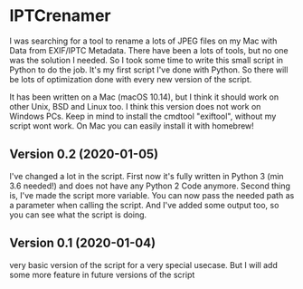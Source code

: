 # IPTCrenamer
I was searching for a tool to rename a lots of JPEG files on my Mac with Data from EXIF/IPTC Metadata. There have been a lots of tools, but no one was the solution I needed. So I took some time to write this small script in Python to do the job. It's my first script I've done with Python. So there will be lots of optimization done with every new version of the script.

It has been written on a Mac (macOS 10.14), but I think it should work on other Unix, BSD and Linux too. I think this version does not work on Windows PCs. Keep in mind to install the cmdtool "exiftool", without my script wont work. On Mac you can easily install it with homebrew!



## Version 0.2 (2020-01-05)
I've changed a lot in the script. First now it's fully written in Python 3 (min 3.6 needed!) and does not have any Python 2 Code anymore. Second thing is, I've made the script more variable. You can now pass the needed path as a parameter when calling the script. And I've added some output too, so you can see what the script is doing.

## Version 0.1 (2020-01-04)
very basic version of the script for a very special usecase. But I will add some more feature in future versions of the script
